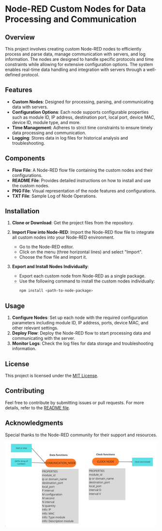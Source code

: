 # Node-RED Custom Nodes for Data Processing and Communication

## Overview

This project involves creating custom Node-RED nodes to efficiently process and parse data, manage communication with servers, and log information. The nodes are designed to handle specific protocols and time constraints while allowing for extensive configuration options. The system enables real-time data handling and integration with servers through a well-defined protocol.

## Features

- **Custom Nodes**: Designed for processing, parsing, and communicating data with servers.
- **Configuration Options**: Each node supports configurable properties such as module ID, IP address, destination port, local port, device MAC, device ID, module type, and more.
- **Time Management**: Adheres to strict time constraints to ensure timely data processing and communication.
- **Logging**: Stores data in log files for historical analysis and troubleshooting.

## Components

- **Flow File**: A Node-RED flow file containing the custom nodes and their configurations.
- **README File**: Provides detailed instructions on how to install and use the custom nodes.
- **PNG File**: Visual representation of the node features and configurations.
- **TXT File**: Sample Log of Node Operations.


## Installation

1. **Clone or Download**: Get the project files from the repository.
2. **Import Flow into Node-RED**: Import the Node-RED flow file to integrate all custom nodes into your Node-RED environment.
   - Go to the Node-RED editor.
   - Click on the menu (three horizontal lines) and select "Import".
   - Choose the flow file and import it.

3. **Export and Install Nodes Individually**:
   - Export each custom node from Node-RED as a single package.
   - Use the following command to install the custom nodes individually:
     ```bash
     npm install <path-to-node-package>
     ```

## Usage

1. **Configure Nodes**: Set up each node with the required configuration parameters including module ID, IP address, ports, device MAC, and other relevant settings.
2. **Deploy Flow**: Deploy the Node-RED flow to start processing data and communicating with the server.
3. **Monitor Logs**: Check the log files for data storage and troubleshooting information.

## License

This project is licensed under the [MIT License](LICENSE).

## Contributing

Feel free to contribute by submitting issues or pull requests. For more details, refer to the [README file](README.md).

## Acknowledgments

Special thanks to the Node-RED community for their support and resources.

![Node Features](node-features.png)
